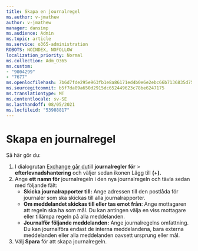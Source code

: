 ```yaml
---
title: Skapa en journalregel
ms.author: v-jmathew
author: v-jmathew
manager: dansimp
ms.audience: Admin
ms.topic: article
ms.service: o365-administration
ROBOTS: NOINDEX, NOFOLLOW
localization_priority: Normal
ms.collection: Adm_O365
ms.custom:
- "9004299"
- "7677"
ms.openlocfilehash: 7b6d7fde295e963fb1e8a86171ed4b0e6e2ebc66b7136835d75f5f8c1b19f9de
ms.sourcegitcommit: b5f7da89a650d2915dc652449623c78be6247175
ms.translationtype: MT
ms.contentlocale: sv-SE
ms.lasthandoff: 08/05/2021
ms.locfileid: "53988817"
---
```

# <a name="create-a-journal-rule"></a>Skapa en journalregel

Så här gör du:

1. I dialogrutan [Exchange går du](https://go.microsoft.com/fwlink/p/?linkid=2059104)till **journalregler för**  >  **efterlevnadshantering** och väljer sedan ikonen Lägg till **(+).**
2. Ange **ett namn för** journalregeln i den nya journalregeln och tävla sedan med följande fält:  
    - **Skicka journalrapporter till:** Ange adressen till den postlåda för journaler som ska skickas till alla journalrapporter.  
    - **Om meddelandet skickas till eller tas emot från**: Ange mottagaren att regeln ska ha som mål. Du kan antingen välja en viss mottagare eller tillämpa regeln på alla meddelanden.  
    - **Journalför följande meddelanden:** Ange journalregelns omfattning. Du kan journalföra endast de interna meddelandena, bara externa meddelanden eller alla meddelanden oavsett ursprung eller mål.
3. Välj **Spara** för att skapa journalregeln.
